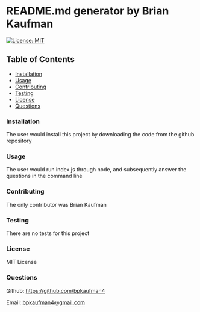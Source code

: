 
  # README.md generator by Brian Kaufman
  [![License: MIT](https://img.shields.io/badge/License-MIT-yellow.svg)](https://opensource.org/licenses/MIT)

  ## Table of Contents
  - [Installation](#installation)
  - [Usage](#usage)
  - [Contributing](#contributing)
  - [Testing](#testing)
  - [License](#license)
  - [Questions](#questions)
  
  
  ### Installation
  The user would install this project by downloading the code from the github repository


  ### Usage 
  The user would run index.js through node, and subsequently answer the questions in the command line


  ### Contributing
  The only contributor was Brian Kaufman


  ### Testing
  There are no tests for this project


  ### License
  MIT License

  ### Questions
  Github: https://github.com/bpkaufman4 

  Email: bpkaufman4@gmail.com
  
